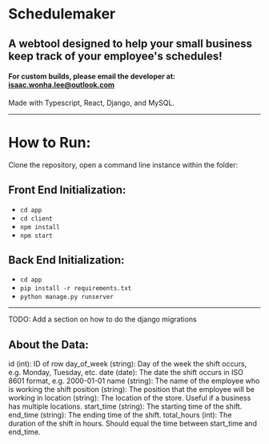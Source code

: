 # Schedulemaker

## A webtool designed to help your small business keep track of your employee's schedules!
#### For custom builds, please email the developer at: isaac.wonha.lee@outlook.com


Made with Typescript, React, Django, and MySQL.


---

# How to Run:

Clone the repository, open a command line instance within the folder:


## Front End Initialization:

- `cd app`
- `cd client`
- `npm install`
- `npm start`

## Back End Initialization:


- `cd app`
- `pip install -r requirements.txt`
- `python manage.py runserver`

---

TODO: Add a section on how to do the django migrations

## About the Data:

id (int): ID of row 
day_of_week (string): Day of the week the shift occurs, e.g. Monday, Tuesday, etc. 
date (date): The date the shift occurs in ISO 8601 format, e.g. 2000-01-01
name (string): The name of the employee who is working the shift
position (string): The position that the employee will be working in
location (string): The location of the store. Useful if a business has multiple locations.
start_time (string): The starting time of the shift.
end_time (string): The ending time of the shift.
total_hours (int): The duration of the shift in hours. Should equal the time between start_time and  end_time.
